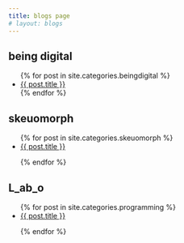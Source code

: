 ```yaml
---
title: blogs page
# layout: blogs
---
```

<div style = "flex= 1 grow;
   align-self= center; ">
    <h2>being digital</h2>
    <ul>
    {% for post in site.categories.beingdigital %}
        <li>
        <a href="{{site.baseurl}}{{ post.url }}">{{ post.title }}</a>
        </li>
        <!-- <p>
        {{post.content}}
        </p> -->
    {% endfor %}
    </ul>
</div>
<div >
    <h2>skeuomorph</h2>
    <ul>
    {% for post in site.categories.skeuomorph %}
        <li>
        <a href="{{ post.url }}">{{ post.title }}</a>
        </li>
        <p>
        <!-- {{post.content}} -->
        </p>
    {% endfor %}
    </ul>
</div>
<div >
    <h2>L_ab_o</h2>
    <ul>
    {% for post in site.categories.programming %}
        <li>
        <a href="{{ post.url }}">{{ post.title }}</a>
        </li>
        <p>
        <!-- {{post.content}} -->
        </p>
    {% endfor %}
    </ul>
</div>